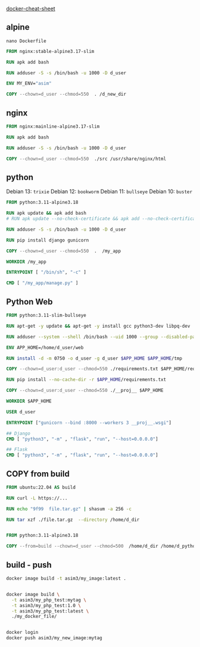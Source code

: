 [docker-cheat-sheet](https://github.com/wsargent/docker-cheat-sheet#dockerfile)


## alpine
`nano Dockerfile`
```dockerfile
FROM nginx:stable-alpine3.17-slim

RUN apk add bash

RUN adduser -S -s /bin/bash -u 1000 -D d_user

ENV MY_ENV="asim"

COPY --chown=d_user --chmod=550  . /d_new_dir
```


## nginx
```dockerfile
FROM nginx:mainline-alpine3.17-slim

RUN apk add bash

RUN adduser -S -s /bin/bash -u 1000 -D d_user

COPY --chown=d_user --chmod=550  ./src /usr/share/nginx/html
```


## python
Debian 13: `trixie`
Debian 12: `bookworm`
Debian 11: `bullseye`
Debian 10: `buster`
```dockerfile
FROM python:3.11-alpine3.18

RUN apk update && apk add bash
# RUN apk update --no-check-certificate && apk add --no-check-certificate bash

RUN adduser -S -s /bin/bash -u 1000 -D d_user

RUN pip install django gunicorn

COPY --chown=d_user --chmod=550  .  /my_app

WORKDIR /my_app

ENTRYPOINT [ "/bin/sh", "-c" ]

CMD [ "/my_app/manage.py" ]
```


## Python Web
```dockerfile
FROM python:3.11-slim-bullseye

RUN apt-get -y update && apt-get -y install gcc python3-dev libpq-dev

RUN adduser --system --shell /bin/bash --uid 1000 --group --disabled-password --disabled-login d_user

ENV APP_HOME=/home/d_user/web

RUN install -d -m 0750 -o d_user -g d_user $APP_HOME $APP_HOME/tmp

COPY --chown=d_user:d_user --chmod=550 ./requirements.txt $APP_HOME/requirements.txt

RUN pip install --no-cache-dir -r $APP_HOME/requirements.txt

COPY --chown=d_user:d_user --chmod=550 ./__proj__ $APP_HOME

WORKDIR $APP_HOME

USER d_user

ENTRYPOINT ["gunicorn --bind :8000 --workers 3 __proj__.wsgi"]

## Django
CMD [ "python3", "-m" , "flask", "run", "--host=0.0.0.0"]

## Flask
CMD [ "python3", "-m" , "flask", "run", "--host=0.0.0.0"]
```


## COPY from build
```dockerfile
FROM ubuntu:22.04 AS build

RUN curl -L https://...

RUN echo "9f99  file.tar.gz" | shasum -a 256 -c

RUN tar xzf ./file.tar.gz  --directory /home/d_dir


FROM python:3.11-alpine3.18

COPY --from=build --chown=d_user --chmod=500  /home/d_dir /home/d_python
```


## build - push
```bash
docker image build -t asim3/my_image:latest .


docker image build \
  -t asim3/my_php_test:mytag \
  -t asim3/my_php_test:1.0 \
  -t asim3/my_php_test:latest \
  ./my_docker_file/


docker login
docker push asim3/my_new_image:mytag
```
